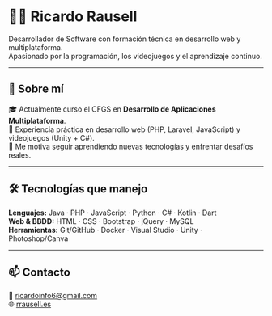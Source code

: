 # 👨‍💻 Ricardo Rausell

Desarrollador de Software con formación técnica en desarrollo web y multiplataforma.  
Apasionado por la programación, los videojuegos y el aprendizaje continuo.

---

## 🚀 Sobre mí

🎓 Actualmente curso el CFGS en **Desarrollo de Aplicaciones Multiplataforma**.  
💼 Experiencia práctica en desarrollo web (PHP, Laravel, JavaScript) y videojuegos (Unity + C#).  
🧠 Me motiva seguir aprendiendo nuevas tecnologías y enfrentar desafíos reales.

---

## 🛠️ Tecnologías que manejo

**Lenguajes:** Java · PHP · JavaScript · Python · C# · Kotlin · Dart  
**Web & BBDD:** HTML · CSS · Bootstrap · jQuery · MySQL  
**Herramientas:** Git/GitHub · Docker · Visual Studio · Unity · Photoshop/Canva

---

## 📫 Contacto

📧 ricardoinfo6@gmail.com  
🌐 [rrausell.es](https://rrausell.es)  

